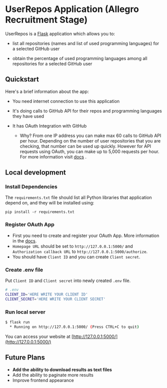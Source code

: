 # UserRepos Application (Allegro Recruitment Stage)

UserRepos is a [Flask](https://flask.palletsprojects.com/) application which allows you to:
* list all repositories (names and list of used programming languages) for a selected GitHub user 

* obtain the percentage of used programming languages among all repositories for a selected GitHub user 



## Quickstart

Here's a brief information about the app:

* You need internet connection to use this application

* It's doing calls to GitHub API for their repos and programming languages they have used

* It has OAuth Integration with GitHub 
    - Why? From one IP address you can make max 60 calls to GitHub API per hour. Depending on the number of user repositories that you are checking, that number can be used up quickly.  However for API requests using OAuth, you can make up to 5,000 requests per hour. For more information visit [docs](https://docs.github.com/en/rest/overview/resources-in-the-rest-api#rate-limiting) .



## Local development

### Install Dependencies

The `requirements.txt` file should list all Python libraries that application
depend on, and they will be installed using:

```
pip install -r requirements.txt
```

### Register OAuth App

* First you need to create and register your OAuth App. More information in the [docs](https://docs.github.com/en/developers/apps/building-oauth-apps/creating-an-oauth-app).
*  `Homepage URL` should be set to `http://127.0.0.1:5000/` and `Authorization callback URL` to `http://127.0.0.1:5000/authorize`.
* You should have `Client ID` and you can create `Client secret`.

### Create .env file

Put `Client ID` and `Client secret` into newly created `.env` file.


```bash
# .env
CLIENT_ID='HERE WRITE YOUR CLIENT ID'
CLIENT_SECRET='HERE WRITE YOUR CLIENT SECRET'
```

### Run local server


```bash
$ flask run
  * Running on http://127.0.0.1:5000/ (Press CTRL+C to quit)
```

You can access your website at [http://127.0.0.1:5000/](http://127.0.0.1:5000/)





## Future Plans
* **Add the ability to download results as text files**
* Add the ability to paginate more results
* Improve frontend appearance
